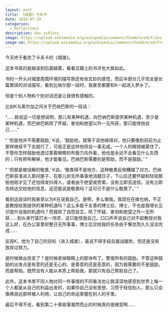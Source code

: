 ```yaml
---
layout: post
title: 《城堡》卡夫卡
date: 2019-07-29
categories:
  - Reflections
description: das schloss
image: https://upload.wikimedia.org/wikipedia/commons/thumb/e/ed/Franz_Kafka_Das_Schloss.jpg/640px-Franz_Kafka_Das_Schloss.jpg
image-sm: https://upload.wikimedia.org/wikipedia/commons/thumb/e/ed/Franz_Kafka_Das_Schloss.jpg/640px-Franz_Kafka_Das_Schloss.jpg
---
```


今天终于看完了卡夫卡的《城堡》。

这本书真的是越读到后面越累，看看豆瓣上的书评也大抵如此。

书的一开头对城堡周围环境的描写倒还有些玄妙的感觉，而后半部分几乎完全是长篇累牍的对话描写，看到比格尔那一段时，我甚至都要和K一起进入梦乡了。

但是个别人物和个别对话还是让我很有感触的。

比如K与奥尔加之间关于巴纳巴斯的一段话：

“……我说这一切是想说明，那儿有某种机遇，向巴纳巴斯提供某种机遇，至少是某种机遇，而巴纳巴斯除了怀疑、害怕和绝望以外一无所获，那只能怪他自己……”

“ ‘但是他并不需要鼓励,’ K说，‘鼓励他，就等于说他做得对，他只要像到目前为止那样继续干下去就行了，可是正是这样他将会一事无成。一个人的眼镜被蒙住了，不管你怎样鼓励他透过蒙着眼睛的布极力向外看，他也是永远不会看见什么东西的；只有把布解掉，他才能看见。巴纳巴斯需要的是帮助，而不是鼓励。’ ”

“ ‘但那是被误解的敬畏,’ K说。‘敬畏得不是地方，这种敬畏反倒糟蹋了对方。巴纳巴斯获准进入那间屋子，在那儿却无所事事地消磨日子，下山后还要怀疑和轻视那些他刚才见了还怕得发抖得人，或者由于绝望或劳累，没有立即去送信，没有立即去转达交给他的信息，这还能说是敬畏吗？这可已不是什么敬畏了。’  ”

看到这段话时我甚至以为K在说我自己。是啊，多么像我。我现在在维也纳，不正是教授给我提供的某种机遇吗？这么多能干友善的博士后、博士，不也是我增长见识提升自我的机遇吗？而我除了自怨自艾，除了怀疑、害怕和绝望之外一无所获……到头来竹篮打水一场空，这只能怪我自己。口口声声说自己对不起教授对我这么好，在办公室里却整日无所事事，博士后交给我的任务由于懈怠而久久没法完成……

反观K，他为了自己的目标（进入城堡），虽说不择手段且屡战屡败，但还是没有放弃过努力。

是时候做出改变了？是时候拿掉眼睛上的那块布了。警惕所有的鼓励，不管这种鼓励的出发点是有意的还是无心的、是善意的还是恶意的，因为我需要的不是鼓励，而是帮助。既然没有人能从本质上帮助我，那就只有自己帮助自己了。

此外，这本书里不同人物对同一件事情的不同看法也让我深深地感受到世界上每一个人都是从自己的利益出发的，如果你自己没有思想、习惯于轻信别人，那么只会像弗丽达那样被人利用，让自己的命运掌握在别人的手里。

最后不得不说，看到第二十章故事戛然而止的时候真的很难受啊……